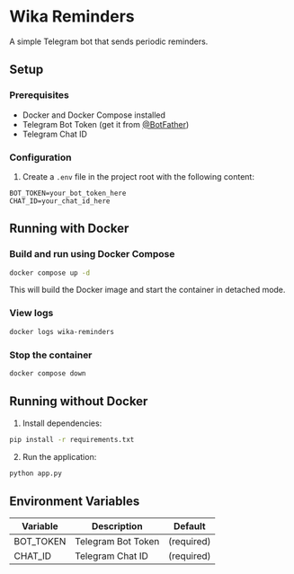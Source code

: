 # Wika Reminders

A simple Telegram bot that sends periodic reminders.

## Setup

### Prerequisites
- Docker and Docker Compose installed
- Telegram Bot Token (get it from [@BotFather](https://t.me/botfather))
- Telegram Chat ID

### Configuration

1. Create a `.env` file in the project root with the following content:
```
BOT_TOKEN=your_bot_token_here
CHAT_ID=your_chat_id_here
```
## Running with Docker

### Build and run using Docker Compose

```bash
docker compose up -d
```

This will build the Docker image and start the container in detached mode.

### View logs

```bash
docker logs wika-reminders
```

### Stop the container

```bash
docker compose down
```

## Running without Docker

1. Install dependencies:
```bash
pip install -r requirements.txt
```

2. Run the application:
```bash
python app.py
```

## Environment Variables

| Variable | Description | Default |
|----------|-------------|---------|
| BOT_TOKEN | Telegram Bot Token | (required) |
| CHAT_ID | Telegram Chat ID | (required) |